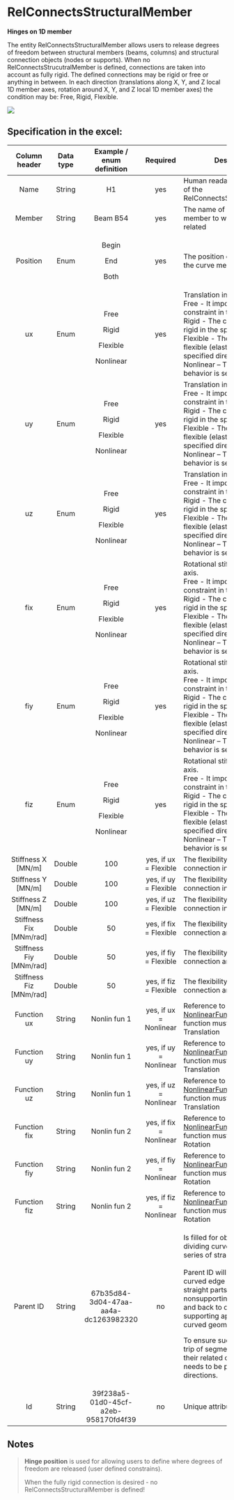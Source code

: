# RelConnectsStructuralMember

**Hinges on 1D member**

The entity RelConnectsStructuralMember allows users to release degrees of freedom between structural members (beams, columns) and structural connection objects (nodes or supports). When no RelConnectsStrucutralMember is defined, connections are taken into account as fully rigid. The defined connections may be rigid or free or anything in between. In each direction (translations along X, Y, and Z local 1D member axes, rotation around X, Y, and Z local 1D member axes) the condition may be: Free, Rigid, Flexible.

![](../.gitbook/assets/22\_relconnectsstructuralmember.png)

## Specification in the excel:

| Column header| Data type | Example / enum definition | Required | Description |
| :---------------------------: | :--------------: | :--------------------------------------------------: | :--------------------: | ---------------------------------------------------------------------------------------------------------------------------------------------------------------------------------------------------------------------------------------------------------------------------------------------------------------------------------------------------------------------------------------------------------------------- |
|              Name             |      String      |                          H1                          |           yes          | Human readable unique name of the RelConnectsStrucutralMember                                                                                                                                                                                                                                                                                                                                                          |
|             Member            |      String      |                       Beam B54                       |           yes          | The name of the curve member to which is hinge related                                                                                                                                                                                                                                                                                                                                                                 |
|            Position           |       Enum       |    <p>Begin</p><p></p><p>End</p><p></p><p>Both</p>   |           yes          | The position of the hinge on the curve member. \*see notes                                                                                                                                                                                                                                                                                                                                                             |
|               ux              |       Enum       | <p>Free</p><p></p><p>Rigid</p><p></p><p>Flexible</p>Nonlinear |           yes          | Translation in X direction.<br>Free - It imposes no constraint in the direction.<br>Rigid - The connection in fully rigid in the specified direction.<br>Flexible - The connection is flexible (elastic) in the specified direction.<br>Nonlinear – The connection’s behavior is set by a function                                                                                                           |
|               uy              |       Enum       | <p>Free</p><p></p><p>Rigid</p><p></p><p>Flexible</p>Nonlinear |           yes          | Translation in Y direction.<br>Free - It imposes no constraint in the direction.<br>Rigid - The connection in fully rigid in the specified direction.<br>Flexible - The connection is flexible (elastic) in the specified direction.<br>Nonlinear – The connection’s behavior is set by a function                                                                                                             |
|               uz              |       Enum       | <p>Free</p><p></p><p>Rigid</p><p></p><p>Flexible</p>Nonlinear |           yes          | Translation in Z direction.<br>Free - It imposes no constraint in the direction.<br>Rigid - The connection in fully rigid in the specified direction.<br>Flexible - The connection is flexible (elastic) in the specified direction.<br>Nonlinear – The connection’s behavior is set by a function                                                                                                           |
|              fix              |       Enum       | <p>Free</p><p></p><p>Rigid</p><p></p><p>Flexible</p>Nonlinear |           yes          | Rotational stiffness around X axis.<br>Free - It imposes no constraint in the direction.<br>Rigid - The connection in fully rigid in the specified direction.<br>Flexible - The connection is flexible (elastic) in the specified direction.<br>Nonlinear – The connection’s behavior is set by a function                                                                                                                                                                                                                                                                                                        |
|              fiy              |       Enum       | <p>Free</p><p></p><p>Rigid</p><p></p><p>Flexible</p>Nonlinear |           yes          | Rotational stiffness around Y axis.<br>Free - It imposes no constraint in the direction.<br>Rigid - The connection in fully rigid in the specified direction.<br>Flexible - The connection is flexible (elastic) in the specified direction.<br>Nonlinear – The connection’s behavior is set by a function                                                                                                                                                                                                                                                                                                         |
|              fiz              |       Enum       | <p>Free</p><p></p><p>Rigid</p><p></p><p>Flexible</p>Nonlinear |           yes          | Rotational stiffness around Z axis.<br>Free - It imposes no constraint in the direction.<br>Rigid - The connection in fully rigid in the specified direction.<br>Flexible - The connection is flexible (elastic) in the specified direction.<br>Nonlinear – The connection’s behavior is set by a function                                                                                                                                                                                                                                                                                                   |
|      Stiffness X \[MN/m]      |      Double      |                          100                         |  yes, if ux = Flexible | The flexibility of the connection in X direction                                                                                                                                                                                                                                                                                                                                                                       |
|      Stiffness Y \[MN/m]      |      Double      |                          100                         |  yes, if uy = Flexible | The flexibility of the connection in Y direction                                                                                                                                                                                                                                                                                                                                                                       |
|      Stiffness Z \[MN/m]      |      Double      |                          100                         |  yes, if uz = Flexible | The flexibility of the connection in Z direction                                                                                                                                                                                                                                                                                                                                                                       |
|    Stiffness Fix \[MNm/rad]   |      Double      |                          50                          | yes, if fix = Flexible | The flexibility in rotation of the connection around local X axis                                                                                                                                                                                                                                                                                                                                                      |
|    Stiffness Fiy \[MNm/rad]   |      Double      |                          50                          | yes, if fiy = Flexible | The flexibility in rotation of the connection around local Y axis                                                                                                                                                                                                                                                                                                                                                      |
|    Stiffness Fiz \[MNm/rad]   |      Double      |                          50                          | yes, if fiz = Flexible | The flexibility in rotation of the connection around local Z axis                                                                                                                                                                                                                                                                                                                                                      |
| Function ux | String | Nonlin fun 1 | yes, if ux = Nonlinear | Reference to object [NonlinearFunction](../supports-and-hinges/nonlinearfunction.md). Nonlinear function must be of type Translation |
| Function uy | String | Nonlin fun 1 | yes, if uy = Nonlinear | Reference to object [NonlinearFunction](../supports-and-hinges/nonlinearfunction.md). Nonlinear function must be of type Translation |
| Function uz | String | Nonlin fun 1 | yes, if uz = Nonlinear | Reference to object [NonlinearFunction](../supports-and-hinges/nonlinearfunction.md). Nonlinear function must be of type Translation |
| Function fix | String | Nonlin fun 2 | yes, if fix = Nonlinear | Reference to object [NonlinearFunction](../supports-and-hinges/nonlinearfunction.md). Nonlinear function must be of type Rotation |
| Function fiy | String | Nonlin fun 2 | yes, if fiy = Nonlinear | Reference to object [NonlinearFunction](../supports-and-hinges/nonlinearfunction.md). Nonlinear function must be of type Rotation |
| Function fiz | String | Nonlin fun 2 | yes, if fiz = Nonlinear | Reference to object [NonlinearFunction](../supports-and-hinges/nonlinearfunction.md). Nonlinear function must be of type Rotation |
|           Parent ID           |      String      |         67b35d84-3d04-47aa-aa4a-dc1263982320         |           no           | <p>Is filled for objects created be dividing curved geometry to series of straight line objects.<br><br>Parent ID will ensure that curved edge is imported as straight parts to nonsupporting application, and back to original supporting application as curved geometry.</p><p>To ensure successful round trip of segmented objects and their related objects, Parent ID needs to be present in both directions.</p> |
|               Id              |      String      |         39f238a5-01d0-45cf-a2eb-958170fd4f39         |           no           | Unique attribute designation                                                                                                                                                                                                                                                                                                                                                                                           |

## Notes

>**Hinge position** is used for allowing users to define where degrees of freedom are released (user defined constrains).
>
>When the fully rigid connection is desired - no RelConnectsStructuralMember is defined!
